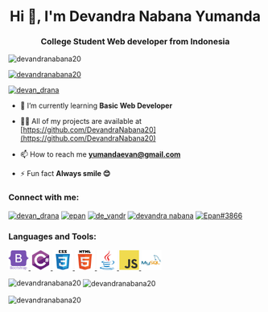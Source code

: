 <h1 align="center">Hi 👋, I'm Devandra Nabana Yumanda</h1>
<h3 align="center">College Student Web developer from Indonesia</h3>

<p align="left"> <img src="https://komarev.com/ghpvc/?username=devandranabana20&label=Profile%20views&color=0e75b6&style=flat" alt="devandranabana20" /> </p>

<p align="left"> <a href="https://github.com/ryo-ma/github-profile-trophy"><img src="https://github-profile-trophy.vercel.app/?username=devandranabana20" alt="devandranabana20" /></a> </p>

<p align="left"> <a href="https://twitter.com/devan_drana" target="blank"><img src="https://img.shields.io/twitter/follow/devan_drana?logo=twitter&style=for-the-badge" alt="devan_drana" /></a> </p>

- 🌱 I’m currently learning **Basic Web Developer**

- 👨‍💻 All of my projects are available at [https://github.com/DevandraNabana20](https://github.com/DevandraNabana20)

- 📫 How to reach me **yumandaevan@gmail.com**

- ⚡ Fun fact **Always smile 😊**

<h3 align="left">Connect with me:</h3>
<p align="left">
<a href="https://twitter.com/devan_drana" target="blank"><img align="center" src="https://raw.githubusercontent.com/rahuldkjain/github-profile-readme-generator/master/src/images/icons/Social/twitter.svg" alt="devan_drana" height="30" width="40" /></a>
<a href="https://fb.com/epan" target="blank"><img align="center" src="https://raw.githubusercontent.com/rahuldkjain/github-profile-readme-generator/master/src/images/icons/Social/facebook.svg" alt="epan" height="30" width="40" /></a>
<a href="https://instagram.com/de_vandr" target="blank"><img align="center" src="https://raw.githubusercontent.com/rahuldkjain/github-profile-readme-generator/master/src/images/icons/Social/instagram.svg" alt="de_vandr" height="30" width="40" /></a>
<a href="https://www.youtube.com/c/devandra nabana" target="blank"><img align="center" src="https://raw.githubusercontent.com/rahuldkjain/github-profile-readme-generator/master/src/images/icons/Social/youtube.svg" alt="devandra nabana" height="30" width="40" /></a>
<a href="https://discord.gg/Epan#3866" target="blank"><img align="center" src="https://raw.githubusercontent.com/rahuldkjain/github-profile-readme-generator/master/src/images/icons/Social/discord.svg" alt="Epan#3866" height="30" width="40" /></a>
</p>

<h3 align="left">Languages and Tools:</h3>
<p align="left"> <a href="https://getbootstrap.com" target="_blank" rel="noreferrer"> <img src="https://raw.githubusercontent.com/devicons/devicon/master/icons/bootstrap/bootstrap-plain-wordmark.svg" alt="bootstrap" width="40" height="40"/> </a> <a href="https://www.w3schools.com/cs/" target="_blank" rel="noreferrer"> <img src="https://raw.githubusercontent.com/devicons/devicon/master/icons/csharp/csharp-original.svg" alt="csharp" width="40" height="40"/> </a> <a href="https://www.w3schools.com/css/" target="_blank" rel="noreferrer"> <img src="https://raw.githubusercontent.com/devicons/devicon/master/icons/css3/css3-original-wordmark.svg" alt="css3" width="40" height="40"/> </a> <a href="https://www.w3.org/html/" target="_blank" rel="noreferrer"> <img src="https://raw.githubusercontent.com/devicons/devicon/master/icons/html5/html5-original-wordmark.svg" alt="html5" width="40" height="40"/> </a> <a href="https://www.java.com" target="_blank" rel="noreferrer"> <img src="https://raw.githubusercontent.com/devicons/devicon/master/icons/java/java-original.svg" alt="java" width="40" height="40"/> </a> <a href="https://developer.mozilla.org/en-US/docs/Web/JavaScript" target="_blank" rel="noreferrer"> <img src="https://raw.githubusercontent.com/devicons/devicon/master/icons/javascript/javascript-original.svg" alt="javascript" width="40" height="40"/> </a> <a href="https://www.mysql.com/" target="_blank" rel="noreferrer"> <img src="https://raw.githubusercontent.com/devicons/devicon/master/icons/mysql/mysql-original-wordmark.svg" alt="mysql" width="40" height="40"/> </a> </p>

<p><img align="left" src="https://github-readme-stats.vercel.app/api/top-langs?username=devandranabana20&show_icons=true&locale=en&layout=compact" alt="devandranabana20" /></p>

<p>&nbsp;<img align="center" src="https://github-readme-stats.vercel.app/api?username=devandranabana20&show_icons=true&locale=en" alt="devandranabana20" /></p>

<p><img align="center" src="https://github-readme-streak-stats.herokuapp.com/?user=devandranabana20&" alt="devandranabana20" /></p>
